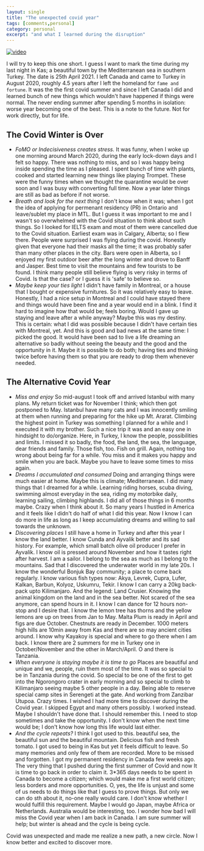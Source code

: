 ```yaml
---
layout: single
title: "The unexpected covid year"
tags: [comments,personal]
category: personal
excerpt: "and what I learned during the disruption"
---
```

[![video](http://img.youtube.com/vi/KvmCxxTG3fM/0.jpg)](http://www.youtube.com/watch?v=KvmCxxTG3fM "video")

I will try to keep this one short. I guess I want to mark the time during my last night in Kas; a beautiful town by the Mediterranean sea in southern Turkey. The date is 25th April 2021. I left Canada and came to Turkey in August 2020, roughly 4.5 years after I left the homeland for `fame and fortune`. It was the the first covid summer and since I left Canada I did and learned bunch of new things which wouldn't have happened if things were normal. The never ending summer after spending 5 months in isolation: worse year becoming one of the best. This is a note to the future. Not for work directly, but for life.

## The Covid Winter is Over
- *FoMO or Indecisiveness creates stress.* It was funny, when I woke up one morning around March 2020, during the early lock-down days and I felt so happy. There was nothing to miss, and so I was happy being inside spending the time as I pleased. I spent bunch of time with plants, cooked and started learning new things like playing Trompet. These were the funny times when we thought the quarantine would be over soon and I was busy with converting full time. Now a year later things are still as bad as before if not worse.
- *Breath and look for the next thing* I don't know when it was; when I got the idea of applying for permenant residency (PR) in Ontario and leave/sublet my place in MTL. But I guess it was important to me and I wasn't so overwhelmed with the Covid situation to think about such things. So I looked for IELTS exam and most of them were cancelled due to the Covid situation. Earliest exam was in Calgary, Alberta; so I flew there. People were surprised I was flying during the covid. Honestly given that everyone had their masks all the time; it was probably safer than many other places in the city. Bars were open in Alberta, so I enjoyed my first outdoor beer after the long winter and drove to Banff and Jasper. Best time to visit the mountains and few tourists to be found. I think many people still believe flying is very risky in terms of Covid. Is that the case? or I guess it is 'safe' to believe so.
- *Maybe keep your ties light* I didn't have family in Montreal, or a house that I bought or expensive furnitures. So it was relatively easy to leave. Honestly, I had a nice setup in Montreal and I could have stayed there and things would have been fine and a year would end in a blink. I find it hard to imagine how that would be; feels boring. Would I gave up staying and leave after a while anyway? Maybe this was my destiny. This is certain: what I did was possible because I didn't have certain ties with Montreal, yet. And this is good and bad news at the same time: I picked the good. It would have been sad to live a life dreaming an alternative so badly without seeing the beauty and the good and the opportunity in it. Maybe it is possible to do both; having ties and thinking twice before having them so that you are ready to drop them whenever needed.

## The Alternative Covid Year
- *Miss and enjoy* So mid-august I took off and arrived Istanbul with many plans. My return ticket was for November I think; which then got postponed to May. Istanbul have many cats and I was innocently smiling at them when running and preparing for the hike up Mt. Ararat. Climbing the highest point in Turkey was something I planned for a while and I executed it with my brother. Such a nice trip it was and an easy one in hindsight to do/organize. Here, in Turkey, I know the people, possibilities and limits. I missed it so badly, the food, the land, the sea, the language, dear friends and family. Those fish, too. Fish on grill. Again, nothing too wrong about being far for a while. You miss and it makes you happy and smile when you are back. Maybe you have to leave some times to miss again.
- *Dreams I accumulated and consumed* Doing and arranging things were much easier at home. Maybe this is climate; Mediterranean. I did many things that I dreamed for a while. Learning riding horses, scuba diving, swimming almost everyday in the sea, riding my motorbike daily, learning sailing, climbing highlands. I did all of those things in 6 months maybe. Crazy when I think about it. So many years I hustled in America and it feels like I didn't do half of what I did this year. Now I know I can do more in life as long as I keep accumulating dreams and willing to sail towards the unknown. 
- *Discovering places* I still have a home in Turkey and after this year I know the land better. I know Cunda and Ayvalik better and its sad history. For example, which small batch olive oil producer I prefer in Ayvalik. I know oil is pressed around November and how it tastes right after harvest. I am a sailor. I belong to the sea as much as I belong to the mountains. Sad that I discovered the underwater world in my late 20s. I know the wonderful Bonjuk Bay community; a place to come back regularly. I know various fish types now: Akya, Levrek, Cupra, Lufer, Kalkan, Barbun, Kolyoz, Uskumru, Tekir. I know I can carry a 20kg back-pack upto Kilimanjaro. And the legend: Land Crusier. Knowing the animal kingdom on the land and in the sea better. Not scared of the sea anymore, can spend hours in it. I know I can dance for 12 hours non-stop and I desire that. I know the lemon tree has thorns and the yellow lemons are up on trees from Jan to May. Malta Plum is ready in April and figs are due October. Chestnuts are ready in December. 1000 meters high hills are 10min away from Kas and there are so may ancient cities around. I know why Kayakoy is special and where to go there when I am back. I know there are 2 summers for me in Turkey one in October/November and the other in March/April. O and there is Tanzania.
- *When everyone is staying maybe it is time to go* Places are beautiful and unique and we, people, ruin them most of the time. It was so special to be in Tanzania during the covid. So special to be one of the first to get into the Ngorongoro crater in early morning and so special to climb to Kilimanjaro seeing maybe 5 other people in a day. Being able to reserve special camp sites in Serengeti at the gate. And working from Zanzibar Utupoa. Crazy times. I wished I had more time to discover during the Covid year. I skipped Egypt and many others possibly. I worked instead. Maybe I shouldn't have done that. I should remember this. I need to stop sometimes and take the opportunity. I don't know when the next time would be; I don't know how long this life would last either.
- *And the cycle repeats?* I think I got used to this. beautiful sea, the beautiful sun and the beautiful mountain. Delicious fish and fresh tomato. I got used to being in Kas but yet it feels difficult to leave. So many memories and only few of them are recorded. More to be missed and forgotten. I got my permanent residency in Canada few weeks ago. The very thing that I pushed during the first summer of Covid and now It is time to go back in order to claim it. 3*365 days needs to be spent in Canada to become a citizen; which would make me a first world citizen; less borders and more opportunities. O, yes, the life is unjust and some of us needs to do things like that I guess to prove things. But only we can do sth about it, no-one really would care. I don't know whether I would fulfill this requirement. Maybe I would go Japan, maybe Africa or Netherlands. Australia would be interesting, too. I wonder how bad I will miss the Covid year when I am back in Canada. I am sure summer will help; but winter is ahead and the cycle is being cycle.

Covid was unexpected and made me realize a new path, a new circle. Now I know better and excited to discover more.
